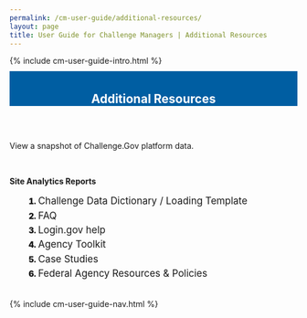 ```yaml
---
permalink: /cm-user-guide/additional-resources/
layout: page
title: User Guide for Challenge Managers | Additional Resources
---
```

<div class="row">
  <div class="col-sm-12">{% include cm-user-guide-intro.html %}</div>
</div>
<div class="row" style="padding-top: 10px; padding-bottom: 30px;">
  <div class="col-sm-12" style="padding-top: 6px; background-color: #005ea2; color: #ffffff; text-align: center;">
    <h2>Additional Resources</h2>
  </div>
</div>
<div class="row">
  <div class="col-sm-7">
    <p>View a snapshot of Challenge.Gov platform data.</p><br>
    <p><strong>Site Analytics Reports</strong></p>
    <ol style="padding-left: 50px;">
      <li style="font-weight:900;"><span style="font-size: 1.06rem; line-height: 1.5; font-weight: 400;">Challenge Data Dictionary / Loading Template</li>
<li style="font-weight:900;"><span style="font-size: 1.06rem; line-height: 1.5; font-weight: 400;">FAQ</li>
<li style="font-weight:900;"><span style="font-size: 1.06rem; line-height: 1.5; font-weight: 400;">Login.gov help</li>
<li style="font-weight:900;"><span style="font-size: 1.06rem; line-height: 1.5; font-weight: 400;">Agency Toolkit</li>
<li style="font-weight:900;"><span style="font-size: 1.06rem; line-height: 1.5; font-weight: 400;">Case Studies</li>
<li style="font-weight:900;"><span style="font-size: 1.06rem; line-height: 1.5; font-weight: 400;">Federal Agency Resources & Policies</li>
    </ol>
</div>

  <div class="col-sm-1">&nbsp;</div>
  <div class="col-sm-4"> {% include cm-user-guide-nav.html %} </div>
</div>
